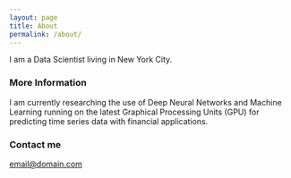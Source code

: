 ```yaml
---
layout: page
title: About
permalink: /about/
---
```


I am a Data Scientist living in New York City.
### More Information

I am currently researching the use of Deep Neural Networks and Machine Learning running on the latest Graphical Processing Units (GPU) for predicting time series data with financial applications. 


### Contact me

[email@domain.com](mailto:email@domain.com)